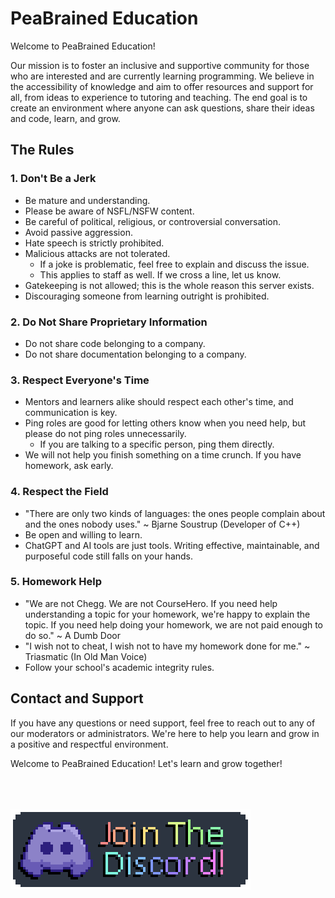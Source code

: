 # PeaBrained Education

Welcome to PeaBrained Education!

Our mission is to foster an inclusive and supportive community for those who are interested and are currently learning programming. We believe in the accessibility of knowledge and aim to offer resources and support for all, from ideas to experience to tutoring and teaching. The end goal is to create an environment where anyone can ask questions, share their ideas and code, learn, and grow.


## The Rules

### 1. Don't Be a Jerk
- Be mature and understanding.
- Please be aware of NSFL/NSFW content.
- Be careful of political, religious, or controversial conversation.
- Avoid passive aggression.
- Hate speech is strictly prohibited.
- Malicious attacks are not tolerated.
  - If a joke is problematic, feel free to explain and discuss the issue.
  - This applies to staff as well. If we cross a line, let us know.
- Gatekeeping is not allowed; this is the whole reason this server exists.
- Discouraging someone from learning outright is prohibited.

### 2. Do Not Share Proprietary Information
- Do not share code belonging to a company.
- Do not share documentation belonging to a company.

### 3. Respect Everyone's Time
- Mentors and learners alike should respect each other's time, and communication is key.
- Ping roles are good for letting others know when you need help, but please do not ping roles unnecessarily.
  - If you are talking to a specific person, ping them directly.
- We will not help you finish something on a time crunch. If you have homework, ask early.

### 4. Respect the Field
- "There are only two kinds of languages: the ones people complain about and the ones nobody uses." ~ Bjarne Soustrup (Developer of C++)
- Be open and willing to learn.
- ChatGPT and AI tools are just tools. Writing effective, maintainable, and purposeful code still falls on your hands.

### 5. Homework Help
- "We are not Chegg. We are not CourseHero. If you need help understanding a topic for your homework, we're happy to explain the topic. If you need help doing your homework, we are not paid enough to do so." ~ A Dumb Door
- "I wish not to cheat, I wish not to have my homework done for me." ~ Triasmatic (In Old Man Voice)
- Follow your school's academic integrity rules.

## Contact and Support
If you have any questions or need support, feel free to reach out to any of our moderators or administrators. We're here to help you learn and grow in a positive and respectful environment.

Welcome to PeaBrained Education! Let's learn and grow together!


<br><br><br>
[![](https://raw.githubusercontent.com/PeaBrained-Education/.github/main/assets/org/discord_button.png "A pixel art drawing that says Join The Discord on it. The text transitions in rainbow colors. Clicking this will open a discord invite")](https://discord.gg/89KgmzQsDC)